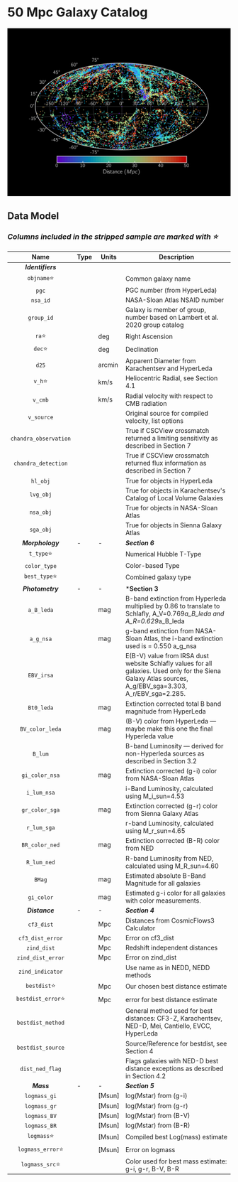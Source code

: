 # 50 Mpc Galaxy Catalog
![Catalog Map](fullmap.png)
## Data Model
### *Columns included in the stripped sample are marked with :star:*

|Name    |Type |Units |Description |
|    :---:    |--- |--- |---|
|***Identifiers***| | | |
|`objname`:star:| | |Common galaxy name|
|`pgc`        | | |PGC number (from HyperLeda)|
|`nsa_id`| | |NASA-Sloan Atlas NSAID number|
|`group_id`| | |Galaxy is member of group, number based on Lambert et al. 2020 group catalog|
|`ra`:star:| |deg |Right Ascension|
|`dec`:star:| |deg |Declination|
|`d25`| |arcmin |Apparent Diameter from Karachentsev and HyperLeda|
|`v_h`:star:| |km/s |Heliocentric Radial, see Section 4.1|
|`v_cmb`| |km/s |Radial velocity with respect to CMB radiation|
|`v_source`| | |Original source for compiled velocity, list options|
|`chandra_observation`| | |True if CSCView crossmatch returned a limiting sensitivity as described in Section 7|
|`chandra_detection`| | |True if CSCView crossmatch returned flux information as described in Section 7|
|`hl_obj`| | |True for objects in HyperLeda|
|`lvg_obj`| | |True for objects in Karachentsev's Catalog of Local Volume Galaxies|
|`nsa_obj`| | |True for objects in NASA-Sloan Atlas|
|`sga_obj`| | |True for objects in Sienna Galaxy Atlas|
|***Morphology***|- |- |***Section 6***|
|`t_type`:star:| | |Numerical Hubble T-Type|
|`color_type`| | |Color-based Type|
|`best_type`:star:| | |Combined galaxy type|
|***Photometry***|- |- |***Section 3**|
|`a_B_leda`| |mag |B-band extinction from Hyperleda multiplied by 0.86 to translate to Schlafly, A_V=0.769*a_B_leda and A_R=0.629*a_B_leda|
|`a_g_nsa`| |mag |g-band extinction from NASA-Sloan Atlas, the i-band extinction used is = 0.550 a_g_nsa|
|`EBV_irsa`| | |E(B-V) value from IRSA dust website Schlafly values for all galaxies.  Used only for the Siena Galaxy Atlas sources, A_g/EBV_sga=3.303, A_r/EBV_sga=2.285.|
|`Bt0_leda`| |mag |Extinction corrected total B band magnitude from HyperLeda|
|`BV_color_leda`| |mag |(B-V) color from HyperLeda — maybe make this one the final Hyperleda value|
|`B_lum`| | |B-band Luminosity — derived for non-Hyperleda sources as described in Section 3.2|
|`gi_color_nsa`| |mag |Extinction corrected (g-i) color from NASA-Sloan Atlas|
|`i_lum_nsa`| | |i-Band Luminosity, calculated using M_i_sun=4.53|
|`gr_color_sga`| |mag |Extinction corrected (g-r) color from Sienna Galaxy Atlas|
|`r_lum_sga`| | |r-band Luminosity, calculated using M_r_sun=4.65|
|`BR_color_ned`| |mag |Extinction corrected (B-R) color from NED|
|`R_lum_ned`| | |R-band Luminosity from NED, calculated using M_R_sun=4.60|
|`BMag`| |mag |Estimated absolute B-Band Magnitude for all galaxies|
|`gi_color`| |mag |Estimated g-i color for all galaxies with color measurements.|
|***Distance***|- |- |***Section 4***|
|`cf3_dist`| |Mpc |Distances from CosmicFlows3 Calculator|
|`cf3_dist_error`| |Mpc |Error on cf3_dist|
|`zind_dist`| |Mpc |Redshift independent distances|
|`zind_dist_error`| |Mpc |Error on zind_dist|
|`zind_indicator`| ||Use name as in NEDD, NEDD methods|
|`bestdist`:star:   | |Mpc |Our chosen best distance estimate|
|`bestdist_error`:star: | |Mpc |error for best distance estimate|
|`bestdist_method` | | |General method used for best distances: CF3-Z, Karachentsev, NED-D, Mei, Cantiello, EVCC, HyperLeda|
|`bestdist_source` | | |Source/Reference for bestdist, see Section 4|
|`dist_ned_flag`| | |Flags galaxies with NED-D best distance exceptions as described in Section 4.2|
|***Mass***|- |- |***Section 5***|
|`logmass_gi`| |[Msun] |log(Mstar) from (g-i)|
|`logmass_gr`| |[Msun] |log(Mstar) from (g-r)|
|`logmass_BV`| |[Msun] |log(Mstar) from (B-V)|
|`logmass_BR`| |[Msun] |log(Mstar) from (B-R)|
|`logmass`:star:    | |[Msun] |Compiled best Log(mass) estimate|
|`logmass_error`:star:| |[Msun] |Error on logmass|
|`logmass_src`:star:| | |Color used for best mass estimate: g-i, g-r, B-V, B-R|
